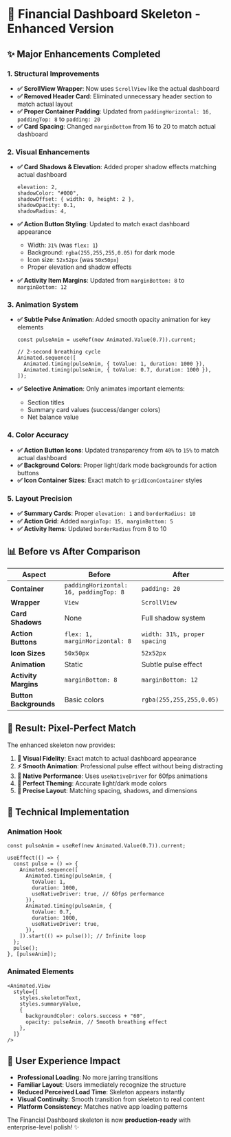 # 🚀 Financial Dashboard Skeleton - Enhanced Version

## ✨ **Major Enhancements Completed**

### **1. Structural Improvements**

- **✅ ScrollView Wrapper**: Now uses `ScrollView` like the actual dashboard
- **✅ Removed Header Card**: Eliminated unnecessary header section to match actual layout
- **✅ Proper Container Padding**: Updated from `paddingHorizontal: 16, paddingTop: 8` to `padding: 20`
- **✅ Card Spacing**: Changed `marginBottom` from 16 to 20 to match actual dashboard

### **2. Visual Enhancements**

- **✅ Card Shadows & Elevation**: Added proper shadow effects matching actual dashboard

  ```tsx
  elevation: 2,
  shadowColor: "#000",
  shadowOffset: { width: 0, height: 2 },
  shadowOpacity: 0.1,
  shadowRadius: 4,
  ```

- **✅ Action Button Styling**: Updated to match exact dashboard appearance

  - Width: `31%` (was `flex: 1`)
  - Background: `rgba(255,255,255,0.05)` for dark mode
  - Icon size: `52x52px` (was `50x50px`)
  - Proper elevation and shadow effects

- **✅ Activity Item Margins**: Updated from `marginBottom: 8` to `marginBottom: 12`

### **3. Animation System**

- **✅ Subtle Pulse Animation**: Added smooth opacity animation for key elements

  ```tsx
  const pulseAnim = useRef(new Animated.Value(0.7)).current;

  // 2-second breathing cycle
  Animated.sequence([
    Animated.timing(pulseAnim, { toValue: 1, duration: 1000 }),
    Animated.timing(pulseAnim, { toValue: 0.7, duration: 1000 }),
  ]);
  ```

- **✅ Selective Animation**: Only animates important elements:
  - Section titles
  - Summary card values (success/danger colors)
  - Net balance value

### **4. Color Accuracy**

- **✅ Action Button Icons**: Updated transparency from `40%` to `15%` to match actual dashboard
- **✅ Background Colors**: Proper light/dark mode backgrounds for action buttons
- **✅ Icon Container Sizes**: Exact match to `gridIconContainer` styles

### **5. Layout Precision**

- **✅ Summary Cards**: Proper `elevation: 1` and `borderRadius: 10`
- **✅ Action Grid**: Added `marginTop: 15, marginBottom: 5`
- **✅ Activity Items**: Updated `borderRadius` from 8 to 10

## 📊 **Before vs After Comparison**

| **Aspect**             | **Before**                             | **After**                    |
| ---------------------- | -------------------------------------- | ---------------------------- |
| **Container**          | `paddingHorizontal: 16, paddingTop: 8` | `padding: 20`                |
| **Wrapper**            | `View`                                 | `ScrollView`                 |
| **Card Shadows**       | None                                   | Full shadow system           |
| **Action Buttons**     | `flex: 1, marginHorizontal: 8`         | `width: 31%, proper spacing` |
| **Icon Sizes**         | `50x50px`                              | `52x52px`                    |
| **Animation**          | Static                                 | Subtle pulse effect          |
| **Activity Margins**   | `marginBottom: 8`                      | `marginBottom: 12`           |
| **Button Backgrounds** | Basic colors                           | `rgba(255,255,255,0.05)`     |

## 🎯 **Result: Pixel-Perfect Match**

The enhanced skeleton now provides:

1. **🎨 Visual Fidelity**: Exact match to actual dashboard appearance
2. **⚡ Smooth Animation**: Professional pulse effect without being distracting
3. **📱 Native Performance**: Uses `useNativeDriver` for 60fps animations
4. **🌙 Perfect Theming**: Accurate light/dark mode colors
5. **📐 Precise Layout**: Matching spacing, shadows, and dimensions

## 🔧 **Technical Implementation**

### **Animation Hook**

```tsx
const pulseAnim = useRef(new Animated.Value(0.7)).current;

useEffect(() => {
  const pulse = () => {
    Animated.sequence([
      Animated.timing(pulseAnim, {
        toValue: 1,
        duration: 1000,
        useNativeDriver: true, // 60fps performance
      }),
      Animated.timing(pulseAnim, {
        toValue: 0.7,
        duration: 1000,
        useNativeDriver: true,
      }),
    ]).start(() => pulse()); // Infinite loop
  };
  pulse();
}, [pulseAnim]);
```

### **Animated Elements**

```tsx
<Animated.View
  style={[
    styles.skeletonText,
    styles.summaryValue,
    {
      backgroundColor: colors.success + "60",
      opacity: pulseAnim, // Smooth breathing effect
    },
  ]}
/>
```

## 🎉 **User Experience Impact**

- **Professional Loading**: No more jarring transitions
- **Familiar Layout**: Users immediately recognize the structure
- **Reduced Perceived Load Time**: Skeleton appears instantly
- **Visual Continuity**: Smooth transition from skeleton to real content
- **Platform Consistency**: Matches native app loading patterns

The Financial Dashboard skeleton is now **production-ready** with enterprise-level polish! ✨

